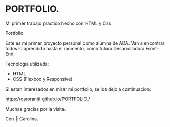# PORTFOLIO.
Mi primer trabajo practico hecho con HTML y Css


Portfolio.

Este es mi primer proyecto personal  como alumna de ADA. Van a encontrar todos lo aprendido hasta el momento, como futura Desarrolladora Front-End.



Tecnologia utilizada:

- HTML
- CSS (Flexbox y Responsive)


Si estan interesados en mirar mi portfolio, se los dejo a continuacion:

  https://caroraniti.github.io/PORTFOLIO./


Muchas gracias por la visita.


Con 🤍 Carolina.
